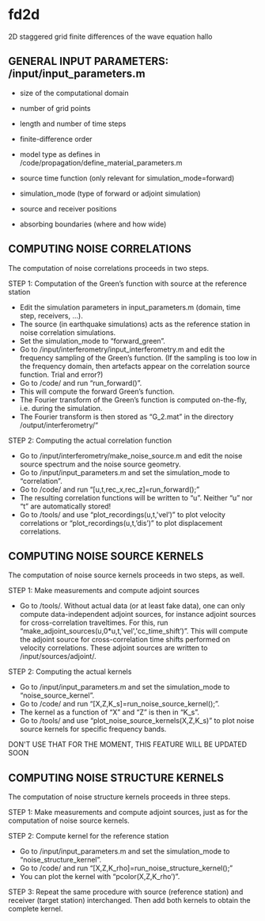# fd2d
2D staggered grid finite differences of the wave equation
hallo

GENERAL INPUT PARAMETERS: /input/input_parameters.m
----------------------------------------------------------------------------------

* size of the computational domain
* number of grid points
* length and number of time steps
* finite-difference order

* model type as defines in /code/propagation/define_material_parameters.m

* source time function (only relevant for simulation_mode=forward)

* simulation_mode (type of forward or adjoint simulation)

* source and receiver positions

* absorbing boundaries (where and how wide)


COMPUTING NOISE CORRELATIONS
-----------------------------------------------------

The computation of noise correlations proceeds in two steps.

STEP 1: Computation of the Green’s function with source at the reference station
* Edit the simulation parameters in input_parameters.m (domain, time step, receivers, …).
* The source (in earthquake simulations) acts as the reference station in noise correlation simulations.
* Set the simulation_mode to “forward_green”.
* Go to /input/interferometry/input_interferometry.m and edit the frequency sampling of the Green’s function. 
(If the sampling is too low in the frequency domain, then artefacts appear on the correlation source function. Trial and error?)
* Go to /code/ and run “run_forward()”.
* This will compute the forward Green’s function.
* The Fourier transform of the Green’s function is computed on-the-fly, i.e. during the simulation.
* The Fourier transform is then stored as “G_2.mat” in the directory /output/interferometry/“

STEP 2: Computing the actual correlation function
* Go to /input/interferometry/make_noise_source.m and edit the noise source spectrum and the noise source geometry.
* Go to /input/input_parameters.m and set the simulation_mode to “correlation”.
* Go to /code/ and run “[u,t,rec_x,rec_z]=run_forward();” 
* The resulting correlation functions will be written to “u”. Neither “u” nor “t” are automatically stored!
* Go to /tools/ and use “plot_recordings(u,t,'vel’)” to plot velocity correlations or “plot_recordings(u,t,’dis’)” to plot displacement correlations.


COMPUTING NOISE SOURCE KERNELS
---------------------------------------------------------

The computation of noise source kernels proceeds in two steps, as well.

STEP 1: Make measurements and compute adjoint sources
* Go to /tools/. Without actual data (or at least fake data), one can only compute data-independent adjoint sources, for instance adjoint sources for cross-correlation traveltimes. For this, run “make_adjoint_sources(u,0*u,t,'vel','cc_time_shift’)”. This will compute the adjoint source for cross-correlation time shifts performed on velocity correlations. These adjoint sources are written to /input/sources/adjoint/.

STEP 2: Computing the actual kernels
* Go to /input/input_parameters.m and set the simulation_mode to “noise_source_kernel”.
* Go to /code/ and run “[X,Z,K_s]=run_noise_source_kernel();”.
* The kernel as a function of “X” and “Z” is then in “K_s”.
* Go to /tools/ and use “plot_noise_source_kernels(X,Z,K_s)” to plot noise source kernels for specific frequency bands.




DON'T USE THAT FOR THE MOMENT, THIS FEATURE WILL BE UPDATED SOON

COMPUTING NOISE STRUCTURE KERNELS
---------------------------------------------------------------

The computation of noise structure kernels proceeds in three steps.

STEP 1: Make measurements and compute adjoint sources, just as for the computation of noise source kernels.

STEP 2: Compute kernel for the reference station
* Go to /input/input_parameters.m and set the simulation_mode to “noise_structure_kernel”.
* Go to /code/ and run “[X,Z,K_rho]=run_noise_structure_kernel();”
* You can plot the kernel with “pcolor(X,Z,K_rho’)”.

STEP 3: Repeat the same procedure with source (reference station) and receiver (target station) interchanged. Then add both kernels to obtain the complete kernel.

